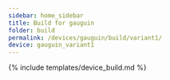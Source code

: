 ```yaml
---
sidebar: home_sidebar
title: Build for gauguin
folder: build
permalink: /devices/gauguin/build/variant1/
device: gauguin_variant1
---
```

{% include templates/device_build.md %}
